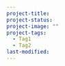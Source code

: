 ```yaml
---
project-title: 
project-status: 
project-image: "" 
project-tags:
  - Tag1
  - Tag2
last-modified: 
---
```


